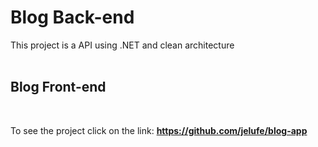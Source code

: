 # Blog Back-end

This project is a API using .NET and clean architecture
<br /><br />

## Blog Front-end

<br />

To see the project click on the link: <b>https://github.com/jelufe/blog-app</b>